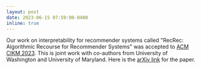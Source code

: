 ```yaml
---
layout: post
date: 2023-06-15 07:59:00-0400
inline: true
---
```


Our work on interpretability for recommender systems called "RecRec: Algorithmic Recourse for Recommender Systems" was accepted to [ACM CIKM 2023](https://uobevents.eventsair.com/cikm2023/). This is joint work with co-authors from University of Washington and University of Maryland. Here is the [arXiv link](https://arxiv.org/abs/2308.14916) for the paper. 